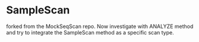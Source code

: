 SampleScan
===========

forked from the MockSeqScan repo. Now investigate with ANALYZE method and try to integrate the SampleScan method as a specific scan type.
